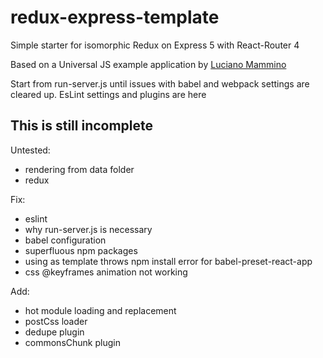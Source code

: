 # redux-express-template
Simple starter for isomorphic Redux on Express 5 with React-Router 4

Based on a Universal JS example application by [Luciano Mammino](https://github.com/lmammino)

Start from run-server.js until issues with babel and webpack settings are cleared up.
EsLint settings and plugins are here

This is still incomplete
-----------------------
Untested:
- rendering from data folder
- redux 

Fix:
- eslint
- why run-server.js is necessary
- babel configuration
- superfluous npm packages
- using as template throws npm install error for babel-preset-react-app
- css @keyframes animation not working

Add:
- hot module loading and replacement
- postCss loader
- dedupe plugin
- commonsChunk plugin
